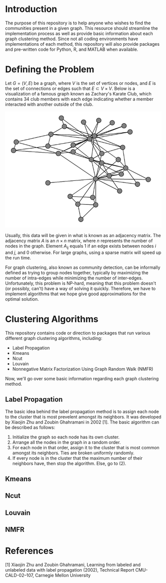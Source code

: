 # Introduction

The purpose of this repository is to help anyone who wishes to find the communities present in a given graph. This resource should streamline the implementation process as well as provide basic information about each graph clustering method. Since not all coding environments have implementations of each method, this repository will also provide packages and pre-written code for Python, R, and MATLAB when available.

# Defining the Problem

Let $G = (V, E)$ be a graph, where *V* is the set of vertices or nodes, and $E$ is the set of connections or edges such that $E \subset V \times V$. Below is a visualization of a famous graph known as Zachary's Karate Club, which contains 34 club members with each edge indicating whether a member interacted with another outside of the club. 

![Graph Example](images/karate_club.PNG)

Usually, this data will be given in what is known as an adjacency matrix. The adjacency matrix $A$ is an $n \times n$ matrix, where $n$ represents the number of nodes in the graph. Element $A$<sub>ij</sub> equals 1 if an edge exists between nodes $i$ and $j$, and 0 otherwise. For large graphs, using a sparse matrix will speed up the run time.

For graph clustering, also known as community detection, can be informally defined as trying to group nodes together, typically by maximizing the number of intra-edges while minimizing the number of inter-edges. Unfortunately, this problem is NP-hard, meaning that this problem doesn't (or possibly, can't) have a way of solving it quickly. Therefore, we have to implement algorithms that we hope give good approximations for the optimal solution.

# Clustering Algorithms

This repository contains code or direction to packages that run various different graph clustering algorithms, including:

* Label Propagation
* Kmeans
* Ncut
* Louvain
* Nonnegative Matrix Factorization Using Graph Random Walk (NMFR)

Now, we'll go over some basic information regarding each graph clustering method.

## Label Propagation

The basic idea behind the label propagation method is to assign each node to the cluster that is most prevelent amongst its neighbors. It was developed by Xiaojin Zhu and Zoubin Ghahramani in 2002 [1]. The basic algorithm can be described as follows:
1) Initialize the graph so each node has its own cluster.
2) Arrange all the nodes in the graph in a random order.
3) For each node in that order, assign it to the cluster that is most common amongst its neighbors. Ties are broken uniformly randomly.
4) If every node is in the cluster that the maximum number of their neighbors have, then stop the algorithm. Else, go to (2).

## Kmeans

## Ncut

## Louvain

## NMFR

# References

[1] Xiaojin Zhu and Zoubin Ghahramani, Learning from labeled and unlabeled data with label propagation (2002), Technical Report CMU-CALD-02–107, Carnegie Mellon University
